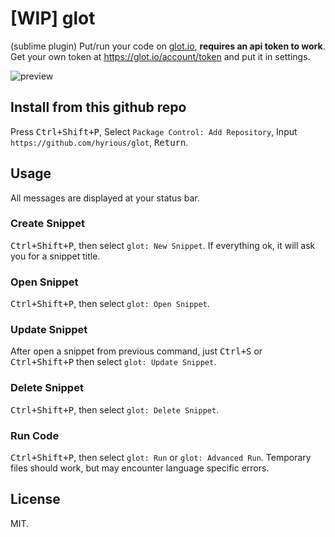 # [WIP] glot

(sublime plugin) Put/run your code on [glot.io](https://glot.io),
**requires an api token to work**. Get your own token at https://glot.io/account/token and put it in settings.

![preview](https://user-images.githubusercontent.com/8097890/51736121-3ec09c80-20c4-11e9-8cb9-9a51a2313e9a.gif)

## Install from this github repo

Press <kbd>Ctrl+Shift+P</kbd>, Select `Package Control: Add Repository`, Input `https://github.com/hyrious/glot`, <kbd>Return</kbd>.

## Usage

All messages are displayed at your status bar.

### Create Snippet

<kbd>Ctrl+Shift+P</kbd>, then select `glot: New Snippet`.
If everything ok, it will ask you for a snippet title.

### Open Snippet

<kbd>Ctrl+Shift+P</kbd>, then select `glot: Open Snippet`.

### Update Snippet

After open a snippet from previous command, just <kbd>Ctrl+S</kbd> or
<kbd>Ctrl+Shift+P</kbd> then select `glot: Update Snippet`.

### Delete Snippet

<kbd>Ctrl+Shift+P</kbd>, then select `glot: Delete Snippet`.

### Run Code

<kbd>Ctrl+Shift+P</kbd>, then select `glot: Run` or `glot: Advanced Run`.
Temporary files should work, but may encounter language specific errors.

## License

MIT.
